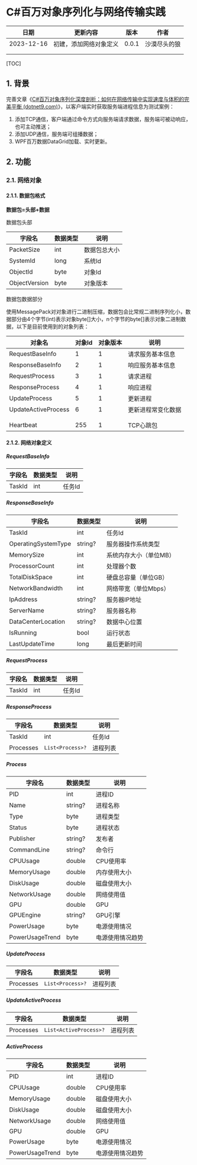 # C#百万对象序列化与网络传输实践

| 日期       | 更新内容               | 版本  | 作者         |
| ---------- | ---------------------- | ----- | ------------ |
| 2023-12-16 | 初建，添加网络对象定义 | 0.0.1 | 沙漠尽头的狼 |
|            |                        |       |              |
|            |                        |       |              |

[TOC]

## 1. 背景

完善文章《[C#百万对象序列化深度剖析：如何在网络传输中实现速度与体积的完美平衡 (dotnet9.com)](https://dotnet9.com/2023/12/deep-analysis-of-csharp-million-object-serialization-how-to-achieve-a-perfect-balance-between-speed-and-volume-in-network-transm)》，以客户端实时获取服务端进程信息为测试案例：

1. 添加TCP通信，客户端通过命令方式向服务端请求数据，服务端可被动响应，也可主动推送；
2. 添加UDP通信，服务端可组播数据；
3. WPF百万数据DataGrid加载、实时更新。

## 2. 功能

### 2.1. 网络对象

#### 2.1.1. 数据包格式

**数据包=头部+数据**

数据包头部

| 字段名        | 数据类型 | 说明         |
| ------------- | -------- | ------------ |
| PacketSize    | int      | 数据包总大小 |
| SystemId      | long     | 系统Id       |
| ObjectId      | byte     | 对象Id       |
| ObjectVersion | byte     | 对象版本     |

数据包数据部分

使用MessagePack对对象进行二进制压缩，数据包会比常规二进制序列化小，数据部分由4个字节(int)表示对象byte[]大小，n个字节的byte[]表示对象二进制数据，以下是目前使用到的对象列表：

| 对象名              | 对象Id | 对象版本 | 说明               |
| ------------------- | ------ | -------- | ------------------ |
| RequestBaseInfo     | 1      | 1        | 请求服务基本信息   |
| ResponseBaseInfo    | 2      | 1        | 响应服务基本信息   |
| RequestProcess      | 3      | 1        | 请求进程           |
| ResponseProcess     | 4      | 1        | 响应进程           |
| UpdateProcess       | 5      | 1        | 更新进程           |
| UpdateActiveProcess | 6      | 1        | 更新进程常变化数据 |
|                     |        |          |                    |
|                     |        |          |                    |
| Heartbeat           | 255    | 1        | TCP心跳包          |

#### 2.1.2. 网络对象定义

##### RequestBaseInfo

| 字段名 | 数据类型 | 说明   |
| ------ | -------- | ------ |
| TaskId | int      | 任务Id |

##### ResponseBaseInfo

| 字段名              | 数据类型 | 说明                   |
| ------------------- | -------- | ---------------------- |
| TaskId              | int      | 任务Id                 |
| OperatingSystemType | string?  | 服务器操作系统类型     |
| MemorySize          | int      | 系统内存大小（单位MB） |
| ProcessorCount      | int      | 处理器个数             |
| TotalDiskSpace      | int      | 硬盘总容量（单位GB）   |
| NetworkBandwidth    | int      | 网络带宽（单位Mbps）   |
| IpAddress           | string?  | 服务器IP地址           |
| ServerName          | string?  | 服务器名称             |
| DataCenterLocation  | string?  | 数据中心位置           |
| IsRunning           | bool     | 运行状态               |
| LastUpdateTime      | long     | 最后更新时间           |

##### RequestProcess

| 字段名 | 数据类型 | 说明   |
| ------ | -------- | ------ |
| TaskId | int      | 任务Id |

##### ResponseProcess

| 字段名    | 数据类型         | 说明     |
| --------- | ---------------- | -------- |
| TaskId    | int              | 任务Id   |
| Processes | `List<Process>?` | 进程列表 |

##### Process

| 字段名          | 数据类型 | 说明             |
| --------------- | -------- | ---------------- |
| PID             | int      | 进程ID           |
| Name            | string?  | 进程名称         |
| Type            | byte     | 进程类型         |
| Status          | byte     | 进程状态         |
| Publisher       | string?  | 发布者           |
| CommandLine     | string?  | 命令行           |
| CPUUsage        | double   | CPU使用率        |
| MemoryUsage     | double   | 内存使用大小     |
| DiskUsage       | double   | 磁盘使用大小     |
| NetworkUsage    | double   | 网络使用值       |
| GPU             | double   | GPU              |
| GPUEngine       | string?  | GPU引擎          |
| PowerUsage      | byte     | 电源使用情况     |
| PowerUsageTrend | byte     | 电源使用情况趋势 |

##### UpdateProcess

| 字段名    | 数据类型         | 说明     |
| --------- | ---------------- | -------- |
| Processes | `List<Process>?` | 进程列表 |

##### UpdateActiveProcess

| 字段名    | 数据类型               | 说明     |
| --------- | ---------------------- | -------- |
| Processes | `List<ActiveProcess>?` | 进程列表 |

##### ActiveProcess

| 字段名          | 数据类型 | 说明             |
| --------------- | -------- | ---------------- |
| PID             | int      | 进程ID           |
| CPUUsage        | double   | CPU使用率        |
| MemoryUsage     | double   | 磁盘使用大小     |
| DiskUsage       | double   | 磁盘使用大小     |
| NetworkUsage    | double   | 网络使用值       |
| GPU             | double   | GPU              |
| PowerUsage      | byte     | 电源使用情况     |
| PowerUsageTrend | byte     | 电源使用情况趋势 |